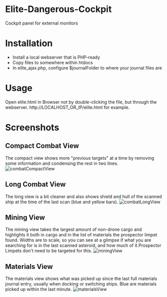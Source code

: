 # Elite-Dangerous-Cockpit
Cockpit panel for external monitors

# Installation
- Install a local webserver that is PHP-ready
- Copy files to somewhere within htdocs
- In elite_ajax.php, configure $journalFolder to where your journal files are

# Usage
Open elite.html in Browser not by double-clicking the file, but through the webserver.
http://LOCALHOST_OR_IP/elite.html for example.

# Screenshots
## Compact Combat View
The compact view shows more "previous targets" at a time by removing some information and condensing the rest in two lines.
![combatCompactView](../master/screenshots/combatCompactView.JPG?raw=true)
## Long Combat View
The long view is a bit cleaner and also shows shield and hull of the scanned ship at the time of the last scan (blue and yellow bars).
![combatLongView](../master/screenshots/combatLongView.JPG?raw=true)
## Mining View
The mining view takes the largest amount of non-drone cargo and highlights it both in cargo and in the list of materials the prospector limpet found. Widths are to scale, so you can see at a glimpse if what you are searching for is in the last scanned asteroid, and how much of it.Prospector Limpets don't need to be targeted for this.
![miningView](../master/screenshots/miningView.JPG?raw=true)
## Materials View
The materials view shows what was picked up since the last full materials journal entry, usually when docking or switching ships. Blue are materials picked up within the last minute.
![materialsView](../master/screenshots/materialsView.JPG?raw=true)
